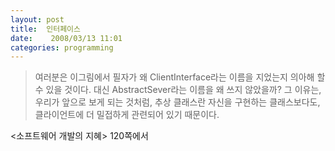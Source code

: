 ```yaml
---
layout: post
title:  인터페이스
date:    2008/03/13 11:01
categories: programming
---
```



> 여러분은 이그림에서 필자가 왜 ClientInterface라는 이름을 지었는지 의아해 할 수 있을 것이다. 대신 AbstractSever라는 이름을 왜 쓰지 않았을까? 그 이유는, 우리가 앞으로 보게 되는 것처럼, 추상 클래스란 자신을 구현하는 클래스보다도, 클라이언트에 더 밀접하게 관련되어 있기 때문이다.

&lt;소프트웨어 개발의 지혜> 120쪽에서